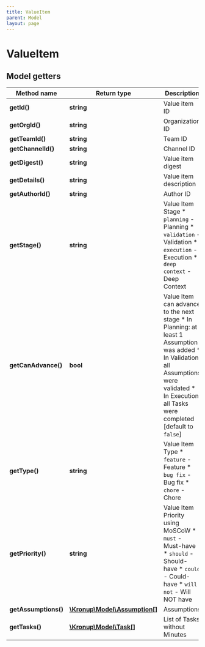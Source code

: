 ```yaml
---
title: ValueItem
parent: Model
layout: page
---
```


# ValueItem

## Model getters

Method name | Return type | Description
------------ | ------------- | -------------
**getId()** | **string** | Value item ID
**getOrgId()** | **string** | Organization ID
**getTeamId()** | **string** | Team ID
**getChannelId()** | **string** | Channel ID
**getDigest()** | **string** | Value item digest
**getDetails()** | **string** | Value item description
**getAuthorId()** | **string** | Author ID
**getStage()** | **string** | Value Item Stage    * `planning` - Planning   * `validation` - Validation   * `execution` - Execution   * `deep context` - Deep Context
**getCanAdvance()** | **bool** | Value Item can advance to the next stage   * In Planning: at least 1 Assumption was added   * In Validation: all Assumptions were validated   * In Execution: all Tasks were completed [default to `false`]
**getType()** | **string** | Value Item Type    * `feature` - Feature   * `bug fix` - Bug fix   * `chore` - Chore
**getPriority()** | **string** | Value Item Priority using MoSCoW    * `must` - Must-have   * `should` - Should-have   * `could` - Could-have   * `will not` - Will NOT have
**getAssumptions()** | [**\Kronup\Model\Assumption[]**](../Assumption) | Assumptions
**getTasks()** | [**\Kronup\Model\Task[]**](../Task) | List of Tasks without Minutes

